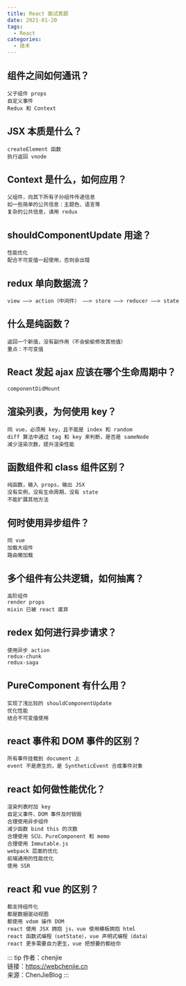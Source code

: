 ```yaml
---
title: React 面试真题
date: 2021-01-20
tags:
  - React
categories:
  - 技术
---
```


## 组件之间如何通讯？
    父子组件 props
    自定义事件
    Redux 和 Context

## JSX 本质是什么？
    createElement 函数
    执行返回 vnode

## Context 是什么，如何应用？
    父组件，向其下所有子孙组件传递信息
    如一些简单的公共信息：主题色、语言等
    复杂的公共信息，请用 redux

## shouldComponentUpdate 用途？
    性能优化
    配合不可变值一起使用，否则会出错

## redux 单向数据流？
    view ——> action（中间件） ——> store ——> reducer ——> state

## 什么是纯函数？
    返回一个新值，没有副作用（不会偷偷修改其他值）
    重点：不可变值

## React 发起 ajax 应该在哪个生命周期中？
    componentDidMount

## 渲染列表，为何使用 key？
    同 vue，必须用 key，且不能是 index 和 random
    diff 算法中通过 tag 和 key 来判断，是否是 sameNode
    减少渲染次数，提升渲染性能

## 函数组件和 class 组件区别？
    纯函数，输入 props，输出 JSX
    没有实例，没有生命周期，没有 state
    不能扩展其他方法

## 何时使用异步组件？
    同 vue
    加载大组件
    路由懒加载

## 多个组件有公共逻辑，如何抽离？
    高阶组件
    render props
    mixin 已被 react 废弃

## redex 如何进行异步请求？
    使用异步 action
    redux-chunk
    redux-saga

## PureComponent 有什么用？
    实现了浅比较的 shouldComponentUpdate
    优化性能
    结合不可变值使用

## react 事件和 DOM 事件的区别？
    所有事件挂载到 document 上
    event 不是原生的，是 SyntheticEvent 合成事件对象

## react 如何做性能优化？
    渲染列表时加 key
    自定义事件、DOM 事件及时销毁
    合理使用异步组件
    减少函数 bind this 的次数
    合理使用 SCU、PureComponent 和 memo
    合理使用 Immutable.js
    webpack 层面的优化
    前端通用的性能优化
    使用 SSR

## react 和 vue 的区别？
    都支持组件化
    都是数据驱动视图
    都使用 vdom 操作 DOM
    react 使用 JSX 拥抱 js，vue 使用模板拥抱 html
    react 函数式编程（setState），vue 声明式编程（data）
    react 更多需要自力更生，vue 把想要的都给你

::: tip
作者：chenjie <br>
链接：https://webchenjie.cn <br>
来源：ChenJieBlog
:::
